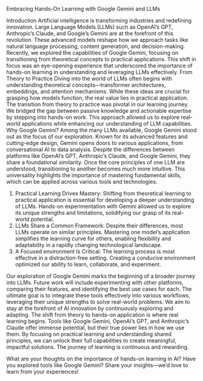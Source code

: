 Embracing Hands-On Learning with Google Gemini and LLMs

Introduction
Artificial intelligence is transforming industries and redefining innovation. Large Language Models (LLMs) such as OpenAI’s GPT, Anthropic’s Claude, and Google’s Gemini are at the forefront of this revolution. These advanced models reshape how we approach tasks like natural language processing, content generation, and decision-making.
Recently, we explored the capabilities of Google Gemini, focusing on transitioning from theoretical concepts to practical applications. This shift in focus was an eye-opening experience that underscored the importance of hands-on learning in understanding and leveraging LLMs effectively.
From Theory to Practice
Diving into the world of LLMs often begins with understanding theoretical concepts—transformer architectures, embeddings, and attention mechanisms. While these ideas are crucial for grasping how models function, the real value lies in practical application.
The transition from theory to practice was pivotal in our learning journey. We bridged the gap between passive knowledge and actionable expertise by stepping into hands-on work. This approach allowed us to explore real-world applications while enhancing our understanding of LLM capabilities.
Why Google Gemini?
Among the many LLMs available, Google Gemini stood out as the focus of our exploration. Known for its advanced features and cutting-edge design, Gemini opens doors to various applications, from conversational AI to data analysis.
Despite the differences between platforms like OpenAI’s GPT, Anthropic’s Claude, and Google Gemini, they share a foundational similarity. Once the core principles of one LLM are understood, transitioning to another becomes much more intuitive. This universality highlights the importance of mastering fundamental skills, which can be applied across various tools and technologies.
1. Practical Learning Drives Mastery:
Shifting from theoretical learning to practical application is essential for developing a deeper understanding of LLMs. Hands-on experimentation with Gemini allowed us to explore its unique strengths and limitations, solidifying our grasp of its real-world potential.</br>
2. LLMs Share a Common Framework:
Despite their differences, most LLMs operate on similar principles. Mastering one model’s application simplifies the learning curve for others, enabling flexibility and adaptability in a rapidly changing technological landscape.
3. A Focused environment Is Critical:
The learning process is most effective in a distraction-free setting. Creating a conducive environment optimized our ability to learn, collaborate, and experiment.

Our exploration of Google Gemini marks the beginning of a broader journey into LLMs. Future work will include experimenting with other platforms, comparing their features, and identifying the best use cases for each.
The ultimate goal is to integrate these tools effectively into various workflows, leveraging their unique strengths to solve real-world problems. We aim to stay at the forefront of AI innovation by continuously exploring and adapting.
The shift from theory to hands-on application is where real learning begins. Tools like Google Gemini, OpenAI’s GPT, and Anthropic’s Claude offer immense potential, but their true power lies in how we use them. By focusing on practical learning and understanding shared principles, we can unlock their full capabilities to create meaningful, impactful solutions.
The journey of learning is continuous and rewarding. 

What are your thoughts on the importance of hands-on learning in AI? Have you explored tools like Google Gemini? Share your insights—we’d love to learn from your experiences!
